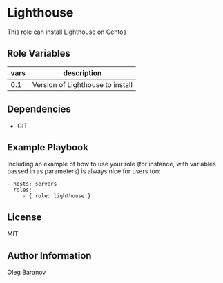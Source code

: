 Lighthouse
=========

This role can install Lighthouse on Centos

Role Variables
--------------

|vars| description|
|------|--------------|
| 0.1 | Version of Lighthouse to install |

Dependencies
------------

- GIT

Example Playbook
----------------

Including an example of how to use your role (for instance, with variables passed in as parameters) is always nice for users too:

    - hosts: servers
      roles:
         - { role: lighthouse }

License
-------

MIT

Author Information
------------------

Oleg Baranov
